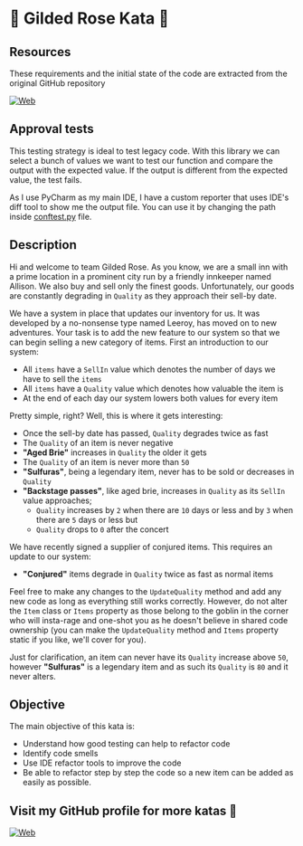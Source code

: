 # 🌹 Gilded Rose Kata 🌹

## Resources

These requirements and the initial state of the code are extracted from the original GitHub repository

[![Web](https://img.shields.io/badge/GitHub-emilybache-14a1f0?style=for-the-badge&logo=github&logoColor=white&labelColor=101010)](https://github.com/emilybache/GildedRose-Refactoring-Kata/tree/main?tab=MIT-1-ov-file)

## Approval tests

This testing strategy is ideal to test legacy code. With this library we can select a bunch of values we want to test 
our function and compare the output with the expected value. If the output is different from the expected value, the test
fails.

As I use PyCharm as my main IDE, I have a custom reporter that uses IDE's diff tool to show me the output file. You can use it
by changing the path inside [conftest.py](initial_code/tests/conftest.py) file.

## Description

Hi and welcome to team Gilded Rose. As you know, we are a small inn with a prime location in a
prominent city run by a friendly innkeeper named Allison. We also buy and sell only the finest goods.
Unfortunately, our goods are constantly degrading in `Quality` as they approach their sell-by date.

We have a system in place that updates our inventory for us. It was developed by a no-nonsense type named
Leeroy, has moved on to new adventures. Your task is to add the new feature to our system so that
we can begin selling a new category of items. First an introduction to our system:

- All `items` have a `SellIn` value which denotes the number of days we have to sell the `items`
- All `items` have a `Quality` value which denotes how valuable the item is
- At the end of each day our system lowers both values for every item

Pretty simple, right? Well, this is where it gets interesting:

- Once the sell-by date has passed, `Quality` degrades twice as fast
- The `Quality` of an item is never negative
- __"Aged Brie"__ increases in `Quality` the older it gets
- The `Quality` of an item is never more than `50`
- __"Sulfuras"__, being a legendary item, never has to be sold or decreases in `Quality`
- __"Backstage passes"__, like aged brie, increases in `Quality` as its `SellIn` value approaches;
	- `Quality` increases by `2` when there are `10` days or less and by `3` when there are `5` days or less but
	- `Quality` drops to `0` after the concert

We have recently signed a supplier of conjured items. This requires an update to our system:

- __"Conjured"__ items degrade in `Quality` twice as fast as normal items

Feel free to make any changes to the `UpdateQuality` method and add any new code as long as everything
still works correctly. However, do not alter the `Item` class or `Items` property as those belong to the
goblin in the corner who will insta-rage and one-shot you as he doesn't believe in shared code
ownership (you can make the `UpdateQuality` method and `Items` property static if you like, we'll cover
for you).

Just for clarification, an item can never have its `Quality` increase above `50`, however __"Sulfuras"__ is a
legendary item and as such its `Quality` is `80` and it never alters.

## Objective

The main objective of this kata is:
 - Understand how good testing can help to refactor code
 - Identify code smells
 - Use IDE refactor tools to improve the code
 - Be able to refactor step by step the code so a new item can be added as easily as possible.

## Visit my GitHub profile for more katas 🚀

[![Web](https://img.shields.io/badge/GitHub-Dimanu.py-14a1f0?style=for-the-badge&logo=github&logoColor=white&labelColor=101010)](https://github.com/dimanu-py/python-code-katas)